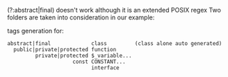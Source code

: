 (?:abstract|final) doesn't work although it is an extended POSIX regex
Two folders are taken into consideration in our example:

tags generation for:

    abstract|final             class         (class alone auto generated)
      public|private|protected function
             private|protected $_variable...
                         const CONSTANT...
                               interface
